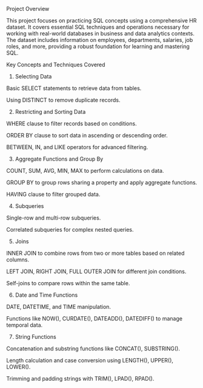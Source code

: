 Project Overview

This project focuses on practicing SQL concepts using a comprehensive HR dataset. It covers essential SQL techniques and operations necessary for working with real-world databases in business and data analytics contexts. The dataset includes information on employees, departments, salaries, job roles, and more, providing a robust foundation for learning and mastering SQL.

Key Concepts and Techniques Covered

1. Selecting Data

Basic SELECT statements to retrieve data from tables.

Using DISTINCT to remove duplicate records.

2. Restricting and Sorting Data

WHERE clause to filter records based on conditions.

ORDER BY clause to sort data in ascending or descending order.

BETWEEN, IN, and LIKE operators for advanced filtering.

3. Aggregate Functions and Group By

COUNT, SUM, AVG, MIN, MAX to perform calculations on data.

GROUP BY to group rows sharing a property and apply aggregate functions.

HAVING clause to filter grouped data.

4. Subqueries

Single-row and multi-row subqueries.

Correlated subqueries for complex nested queries.

5. Joins

INNER JOIN to combine rows from two or more tables based on related columns.

LEFT JOIN, RIGHT JOIN, FULL OUTER JOIN for different join conditions.

Self-joins to compare rows within the same table.

6. Date and Time Functions

DATE, DATETIME, and TIME manipulation.

Functions like NOW(), CURDATE(), DATEADD(), DATEDIFF() to manage temporal data.

7. String Functions

Concatenation and substring functions like CONCAT(), SUBSTRING().

Length calculation and case conversion using LENGTH(), UPPER(), LOWER().

Trimming and padding strings with TRIM(), LPAD(), RPAD().
